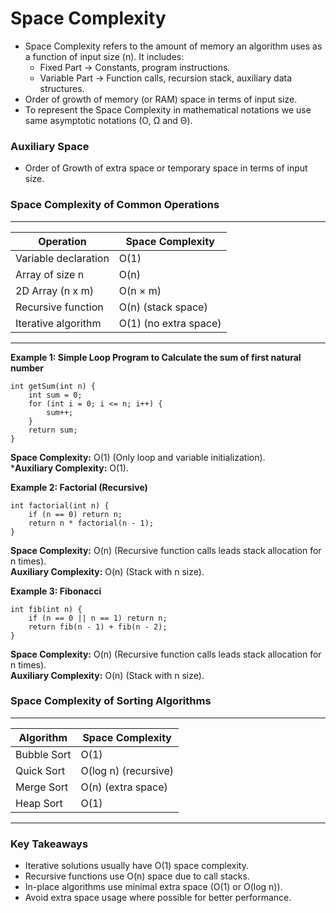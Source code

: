 # Space Complexity
- Space Complexity refers to the amount of memory an algorithm uses as a function of input size (n). It includes:
  - Fixed Part → Constants, program instructions.
  - Variable Part → Function calls, recursion stack, auxiliary data structures.
- Order of growth of memory (or RAM) space in terms of input size.
- To represent the Space Complexity in mathematical notations we use same asymptotic notations (O, Ω and Θ).

### Auxiliary Space
- Order of Growth of extra space or temporary space in terms of input size.

### Space Complexity of Common Operations

---
| Operation            | Space Complexity       |
|----------------------|------------------------|
| Variable declaration | O(1)                   |
| Array of size n      | O(n)                   |
| 2D Array (n x m)     | O(n × m)               |
| Recursive function   | O(n) (stack space)     |
| Iterative algorithm  | O(1) (no extra space)  |
---

**Example 1: Simple Loop Program to Calculate the sum of first natural number**
```
int getSum(int n) {
    int sum = 0;
    for (int i = 0; i <= n; i++) {
        sum++;
    }
    return sum;
}
```
**Space Complexity:** O(1) (Only loop and variable initialization).\
***Auxiliary Complexity:** O(1).

**Example 2: Factorial (Recursive)**
```
int factorial(int n) {
    if (n == 0) return n;
    return n * factorial(n - 1);
}
```
**Space Complexity:** O(n) (Recursive function calls leads stack allocation for n times).\
**Auxiliary Complexity:** O(n) (Stack with n size).

**Example 3: Fibonacci**
```
int fib(int n) {
    if (n == 0 || n == 1) return n;
    return fib(n - 1) + fib(n - 2);
}
```
**Space Complexity:** O(n) (Recursive function calls leads stack allocation for n times).\
**Auxiliary Complexity:** O(n) (Stack with n size).

### Space Complexity of Sorting Algorithms
---
| Algorithm        | Space Complexity     |
|------------------|----------------------|
| Bubble Sort      | O(1)                 |
| Quick Sort       | O(log n) (recursive) |
| Merge Sort       | O(n) (extra space)   |
| Heap Sort        | O(1)                 |
---

### Key Takeaways
- Iterative solutions usually have O(1) space complexity.
- Recursive functions use O(n) space due to call stacks.
- In-place algorithms use minimal extra space (O(1) or O(log n)).
- Avoid extra space usage where possible for better performance.


